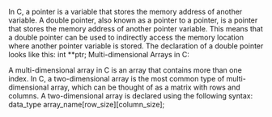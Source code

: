 In C, a pointer is a variable that stores the memory address of another variable. A double pointer, also known as a pointer to a pointer, is a pointer that stores the memory address of another pointer variable. This means that a double pointer can be used to indirectly access the memory location where another pointer variable is stored.
The declaration of a double pointer looks like this: int **ptr;
Multi-dimensional Arrays in C:

A multi-dimensional array in C is an array that contains more than one index. In C, a two-dimensional array is the most common type of multi-dimensional array, which can be thought of as a matrix with rows and columns. A two-dimensional array is declared using the following syntax:
data_type array_name[row_size][column_size];

